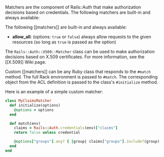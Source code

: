 Matchers are the component of Rails::Auth that make authorization decisions based on credentials. The following matchers are built-in and always available:

The following [[matchers]] are built-in and always available:

* **allow_all**: (options: `true` or `false`) always allow requests to the
  given resources (so long as `true` is passed as the option)

The `Rails::Auth::X509::Matcher` class can be used to make authorization decisions based on X.509 certificates. For more information, see the [[X.509]] Wiki page.

Custom [[matchers]] can be any Ruby class that responds to the `#match` method. The full Rack environment is passed to `#match`. The corresponding object from the ACL definition is passed to the class's `#initialize` method.

Here is an example of a simple custom matcher:

```ruby
class MyClaimsMatcher
  def initialize(options)
    @options = options
  end

  def match(env)
    claims = Rails::Auth.credentials(env)["claims"]
    return false unless credential

    @options["groups"].any? { |group| claims["groups"].include?(group) }
  end
end

```